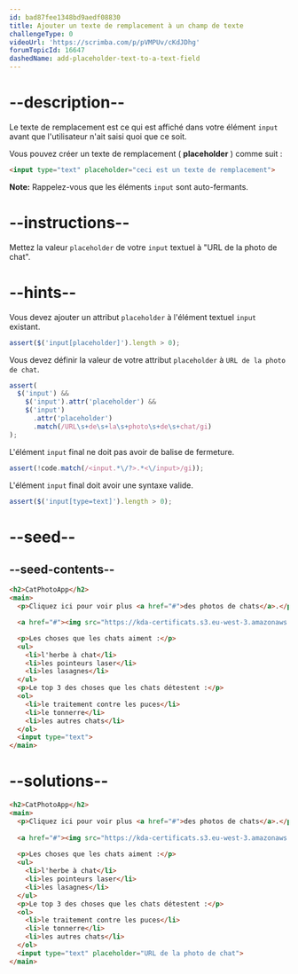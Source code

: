 ```yaml
---
id: bad87fee1348bd9aedf08830
title: Ajouter un texte de remplacement à un champ de texte
challengeType: 0
videoUrl: 'https://scrimba.com/p/pVMPUv/cKdJDhg'
forumTopicId: 16647
dashedName: add-placeholder-text-to-a-text-field
---
```


# --description--

Le texte de remplacement est ce qui est affiché dans votre élément `input` avant que l'utilisateur n'ait saisi quoi que ce soit.

Vous pouvez créer un texte de remplacement ( **placeholder** ) comme suit :

```html
<input type="text" placeholder="ceci est un texte de remplacement">
```

**Note:** Rappelez-vous que les éléments `input` sont auto-fermants.

# --instructions--

Mettez la valeur `placeholder` de votre `input` textuel à "URL de la photo de chat".

# --hints--

Vous devez ajouter un attribut `placeholder` à l'élément textuel `input` existant.

```js
assert($('input[placeholder]').length > 0);
```

Vous devez définir la valeur de votre attribut `placeholder` à `URL de la photo de chat`.

```js
assert(
  $('input') &&
    $('input').attr('placeholder') &&
    $('input')
      .attr('placeholder')
      .match(/URL\s+de\s+la\s+photo\s+de\s+chat/gi)
);
```

L'élément `input` final ne doit pas avoir de balise de fermeture.

```js
assert(!code.match(/<input.*\/?>.*<\/input>/gi));
```

L'élément `input` final doit avoir une syntaxe valide.

```js
assert($('input[type=text]').length > 0);
```

# --seed--

## --seed-contents--

```html
<h2>CatPhotoApp</h2>
<main>
  <p>Cliquez ici pour voir plus <a href="#">des photos de chats</a>.</p>

  <a href="#"><img src="https://kda-certificats.s3.eu-west-3.amazonaws.com/relaxing_cat_4b5892f189.jpg?7969519" alt="Un joli chat orange couché sur le dos."></a>

  <p>Les choses que les chats aiment :</p>
  <ul>
    <li>l'herbe à chat</li>
    <li>les pointeurs laser</li>
    <li>les lasagnes</li>
  </ul>
  <p>Le top 3 des choses que les chats détestent :</p>
  <ol>
    <li>le traitement contre les puces</li>
    <li>le tonnerre</li>
    <li>les autres chats</li>
  </ol>
  <input type="text">
</main>
```

# --solutions--

```html
<h2>CatPhotoApp</h2>
<main>
  <p>Cliquez ici pour voir plus <a href="#">des photos de chats</a>.</p>
  
  <a href="#"><img src="https://kda-certificats.s3.eu-west-3.amazonaws.com/relaxing_cat_4b5892f189.jpg?7969519" alt="Un joli chat orange couché sur le dos."></a>
  
  <p>Les choses que les chats aiment :</p>
  <ul>
    <li>l'herbe à chat</li>
    <li>les pointeurs laser</li>
    <li>les lasagnes</li>
  </ul>
  <p>Le top 3 des choses que les chats détestent :</p>
  <ol>
    <li>le traitement contre les puces</li>
    <li>le tonnerre</li>
    <li>les autres chats</li>
  </ol>
  <input type="text" placeholder="URL de la photo de chat">
</main>
```

